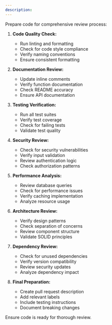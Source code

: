 ```yaml
---
description: 
---
```


Prepare code for comprehensive review process:

1. **Code Quality Check:**
   - Run linting and formatting
   - Check for code style compliance
   - Verify naming conventions
   - Ensure consistent formatting

2. **Documentation Review:**
   - Update inline comments
   - Verify function documentation
   - Check README accuracy
   - Ensure API documentation

3. **Testing Verification:**
   - Run all test suites
   - Verify test coverage
   - Check for failing tests
   - Validate test quality

4. **Security Review:**
   - Check for security vulnerabilities
   - Verify input validation
   - Review authentication logic
   - Check authorization patterns

5. **Performance Analysis:**
   - Review database queries
   - Check for performance issues
   - Verify caching implementation
   - Analyze resource usage

6. **Architecture Review:**
   - Verify design patterns
   - Check separation of concerns
   - Review component structure
   - Validate SOLID principles

7. **Dependency Review:**
   - Check for unused dependencies
   - Verify version compatibility
   - Review security updates
   - Analyze dependency impact

8. **Final Preparation:**
   - Create pull request description
   - Add relevant labels
   - Include testing instructions
   - Document breaking changes

Ensure code is ready for thorough review. 